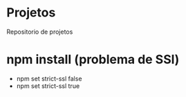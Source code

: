 # Projetos
 Repositorio de projetos


# npm install (problema de SSl)
- npm set strict-ssl false
- npm set strict-ssl true